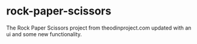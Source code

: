 # rock-paper-scissors
The Rock Paper Scissors project from theodinproject.com updated with an ui and some new functionality.

